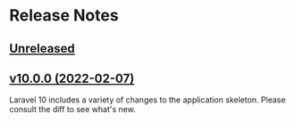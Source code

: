 
# Release Notes

## [Unreleased](https://github.com/laravel/laravel/compare/v9.5.1...10.x)

## [v10.0.0 (2022-02-07)](https://github.com/laravel/laravel/compare/v9.5.1...10.x)

Laravel 10 includes a variety of changes to the application skeleton. Please consult the diff to see what's new.
